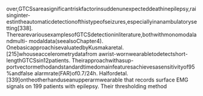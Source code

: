 over,GTCSsareasignificantriskfactorinsuddenunexpecteddeathinepilepsy,raisinginter-
estintheautomaticdetectionofthistypeofseizures,especiallyinanambulatorysetting[338].
TherearevariousexamplesofGTCSdetectioninliterature,bothwithmonomodalandmulti-
modaldata(seealsoChapter4).
OnebasicapproachisevaluatedbyKusmakaretal.[215]whouseaccelerometrydatafrom
awrist-wornwearabletodetectshort-lengthGTCSsin12patients. Theirapproachwithasup-
portvectormethodandstandardtimedomainfeaturesachievesasensitivityof95%andfalse
alarmrate(FAR)of0.7/24h. Halfordetal.[339]ontheotherhanduseanupperarmwearable
that records surface EMG signals on 199 patients with epilepsy. Their thresholding method